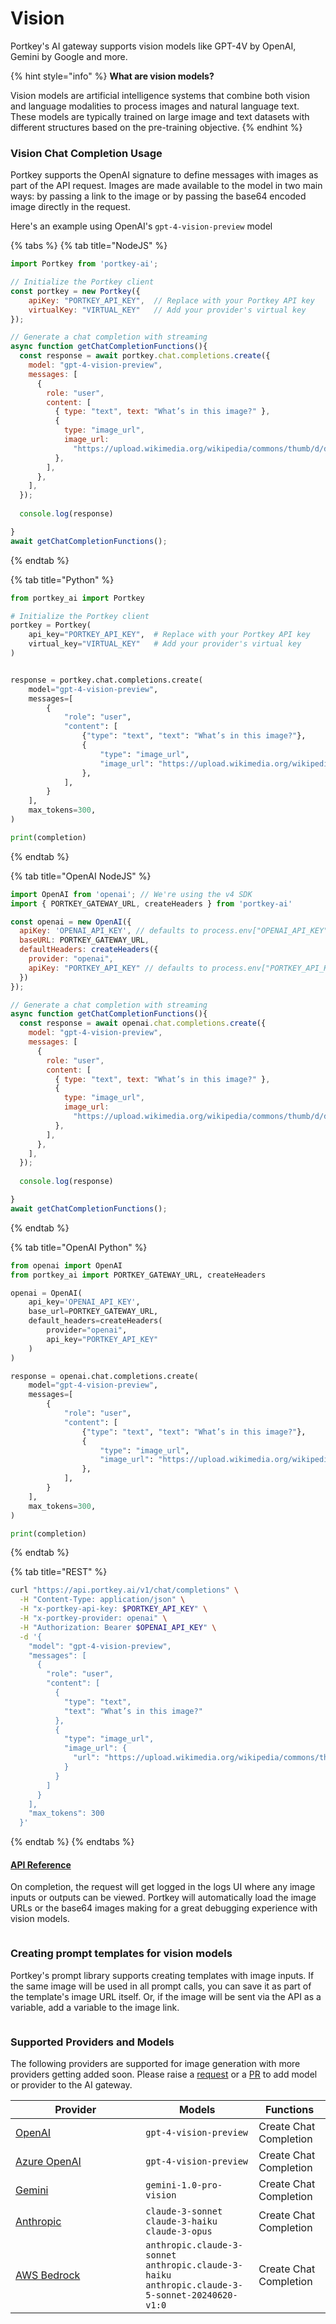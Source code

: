 # Vision

Portkey's AI gateway supports vision models like GPT-4V by OpenAI, Gemini by Google and more.

{% hint style="info" %}
**What are vision models?**

Vision models are artificial intelligence systems that combine both vision and language modalities to process images and natural language text. These models are typically trained on large image and text datasets with different structures based on the pre-training objective.
{% endhint %}

### Vision Chat Completion Usage

Portkey supports the OpenAI signature to define messages with images as part of the API request. Images are made available to the model in two main ways: by passing a link to the image or by passing the base64 encoded image directly in the request.

Here's an example using OpenAI's `gpt-4-vision-preview` model

{% tabs %}
{% tab title="NodeJS" %}
```javascript
import Portkey from 'portkey-ai';

// Initialize the Portkey client
const portkey = new Portkey({
    apiKey: "PORTKEY_API_KEY",  // Replace with your Portkey API key
    virtualKey: "VIRTUAL_KEY"   // Add your provider's virtual key
});

// Generate a chat completion with streaming
async function getChatCompletionFunctions(){
  const response = await portkey.chat.completions.create({
    model: "gpt-4-vision-preview",
    messages: [
      {
        role: "user",
        content: [
          { type: "text", text: "What’s in this image?" },
          {
            type: "image_url",
            image_url:
              "https://upload.wikimedia.org/wikipedia/commons/thumb/d/dd/Gfp-wisconsin-madison-the-nature-boardwalk.jpg/2560px-Gfp-wisconsin-madison-the-nature-boardwalk.jpg",
          },
        ],
      },
    ],
  });
  
  console.log(response)

}
await getChatCompletionFunctions();
```
{% endtab %}

{% tab title="Python" %}
```python
from portkey_ai import Portkey

# Initialize the Portkey client
portkey = Portkey(
    api_key="PORTKEY_API_KEY",  # Replace with your Portkey API key
    virtual_key="VIRTUAL_KEY"   # Add your provider's virtual key
)


response = portkey.chat.completions.create(
    model="gpt-4-vision-preview",
    messages=[
        {
            "role": "user",
            "content": [
                {"type": "text", "text": "What’s in this image?"},
                {
                    "type": "image_url",
                    "image_url": "https://upload.wikimedia.org/wikipedia/commons/thumb/d/dd/Gfp-wisconsin-madison-the-nature-boardwalk.jpg/2560px-Gfp-wisconsin-madison-the-nature-boardwalk.jpg",
                },
            ],
        }
    ],
    max_tokens=300,
)

print(completion)
```
{% endtab %}

{% tab title="OpenAI NodeJS" %}
```javascript
import OpenAI from 'openai'; // We're using the v4 SDK
import { PORTKEY_GATEWAY_URL, createHeaders } from 'portkey-ai'

const openai = new OpenAI({
  apiKey: 'OPENAI_API_KEY', // defaults to process.env["OPENAI_API_KEY"],
  baseURL: PORTKEY_GATEWAY_URL,
  defaultHeaders: createHeaders({
    provider: "openai",
    apiKey: "PORTKEY_API_KEY" // defaults to process.env["PORTKEY_API_KEY"]
  })
});

// Generate a chat completion with streaming
async function getChatCompletionFunctions(){
  const response = await openai.chat.completions.create({
    model: "gpt-4-vision-preview",
    messages: [
      {
        role: "user",
        content: [
          { type: "text", text: "What’s in this image?" },
          {
            type: "image_url",
            image_url:
              "https://upload.wikimedia.org/wikipedia/commons/thumb/d/dd/Gfp-wisconsin-madison-the-nature-boardwalk.jpg/2560px-Gfp-wisconsin-madison-the-nature-boardwalk.jpg",
          },
        ],
      },
    ],
  });
  
  console.log(response)

}
await getChatCompletionFunctions();
```
{% endtab %}

{% tab title="OpenAI Python" %}
```python
from openai import OpenAI
from portkey_ai import PORTKEY_GATEWAY_URL, createHeaders

openai = OpenAI(
    api_key='OPENAI_API_KEY',
    base_url=PORTKEY_GATEWAY_URL,
    default_headers=createHeaders(
        provider="openai",
        api_key="PORTKEY_API_KEY"
    )
)

response = openai.chat.completions.create(
    model="gpt-4-vision-preview",
    messages=[
        {
            "role": "user",
            "content": [
                {"type": "text", "text": "What’s in this image?"},
                {
                    "type": "image_url",
                    "image_url": "https://upload.wikimedia.org/wikipedia/commons/thumb/d/dd/Gfp-wisconsin-madison-the-nature-boardwalk.jpg/2560px-Gfp-wisconsin-madison-the-nature-boardwalk.jpg",
                },
            ],
        }
    ],
    max_tokens=300,
)

print(completion)
```
{% endtab %}

{% tab title="REST" %}
```bash
curl "https://api.portkey.ai/v1/chat/completions" \
  -H "Content-Type: application/json" \
  -H "x-portkey-api-key: $PORTKEY_API_KEY" \
  -H "x-portkey-provider: openai" \
  -H "Authorization: Bearer $OPENAI_API_KEY" \
  -d '{
    "model": "gpt-4-vision-preview",
    "messages": [
      {
        "role": "user",
        "content": [
          {
            "type": "text",
            "text": "What’s in this image?"
          },
          {
            "type": "image_url",
            "image_url": {
              "url": "https://upload.wikimedia.org/wikipedia/commons/thumb/d/dd/Gfp-wisconsin-madison-the-nature-boardwalk.jpg/2560px-Gfp-wisconsin-madison-the-nature-boardwalk.jpg"
            }
          }
        ]
      }
    ],
    "max_tokens": 300
  }'
```
{% endtab %}
{% endtabs %}

#### [API Reference](vision.md#vision-chat-completion-usage)

On completion, the request will get logged in the logs UI where any image inputs or outputs can be viewed. Portkey will automatically load the image URLs or the base64 images making for a great debugging experience with vision models.

<figure><img src="../../../.gitbook/assets/image (26).png" alt=""><figcaption></figcaption></figure>

### Creating prompt templates for vision models

Portkey's prompt library supports creating templates with image inputs. If the same image will be used in all prompt calls, you can save it as part of the template's image URL itself. Or, if the image will be sent via the API as a variable, add a variable to the image link.

<figure><img src="../../../.gitbook/assets/vision-prompt.gif" alt=""><figcaption></figcaption></figure>

### Supported Providers and Models

The following providers are supported for image generation with more providers getting added soon. Please raise a [request](../../../integrations/llms/suggest-a-new-integration.md) or a [PR](https://github.com/Portkey-AI/gateway/pulls) to add model or provider to the AI gateway.

<table><thead><tr><th width="192.33333333333331">Provider</th><th>Models</th><th>Functions</th></tr></thead><tbody><tr><td><a href="../../../integrations/llms/openai/">OpenAI</a></td><td><code>gpt-4-vision-preview</code></td><td>Create Chat Completion</td></tr><tr><td><a href="../../../integrations/llms/azure-openai.md">Azure OpenAI</a></td><td><code>gpt-4-vision-preview</code></td><td>Create Chat Completion</td></tr><tr><td><a href="../../../integrations/llms/gemini.md">Gemini</a></td><td><code>gemini-1.0-pro-vision</code></td><td>Create Chat Completion</td></tr><tr><td><a href="../../../integrations/llms/anthropic/">Anthropic</a></td><td><code>claude-3-sonnet</code><br><code>claude-3-haiku</code><br><code>claude-3-opus</code></td><td>Create Chat Completion</td></tr><tr><td><a href="../../../integrations/llms/aws-bedrock.md">AWS Bedrock</a></td><td><code>anthropic.claude-3-sonnet</code><br><code>anthropic.claude-3-haiku</code><br><code>anthropic.claude-3-5-sonnet-20240620-v1:0</code></td><td>Create Chat Completion</td></tr></tbody></table>

